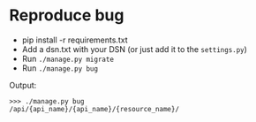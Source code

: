 # Reproduce bug

- pip install -r requirements.txt
- Add a dsn.txt with your DSN (or just add it to the `settings.py`)
- Run `./manage.py migrate`
- Run `./manage.py bug`

Output:
```
>>> ./manage.py bug
/api/{api_name}/{api_name}/{resource_name}/
```